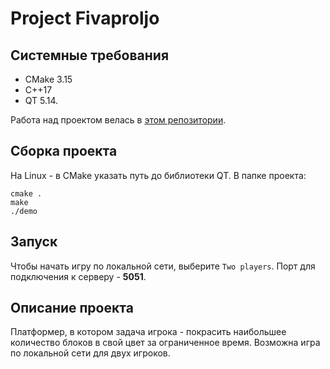 # Project Fivaproljo

## Системные требования 
* CMake 3.15
* C++17
* QT 5.14.

Работа над проектом велась в [этом репозитории](https://github.com/TheSecondThread/FivaproljoTasks).

## Сборка проекта
На Linux - в CMake указать путь до библиотеки QT.
В папке проекта:
```
cmake .
make
./demo
```
## Запуск
Чтобы начать игру по локальной сети, выберите `Two players`. Порт для подключения к серверу - **5051**.

## Описание проекта

Платформер, в котором задача игрока - покрасить наибольшее количество блоков в свой цвет за ограниченное время. Возможна игра по локальной сети для двух игроков.

